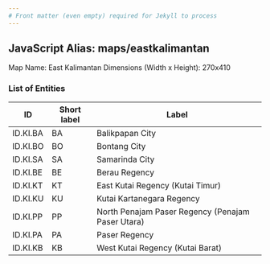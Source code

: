 ```yaml
---
# Front matter (even empty) required for Jekyll to process
---
```


## JavaScript Alias: maps/eastkalimantan

Map Name: East Kalimantan
Dimensions (Width x Height): 270x410





### List of Entities

ID | Short label | Label
---|---|---|
ID.KI.BA|BA|Balikpapan City
ID.KI.BO|BO|Bontang City
ID.KI.SA|SA|Samarinda City
ID.KI.BE|BE|Berau Regency
ID.KI.KT|KT|East Kutai Regency (Kutai Timur)
ID.KI.KU|KU|Kutai Kartanegara Regency
ID.KI.PP|PP|North Penajam Paser Regency (Penajam Paser Utara)
ID.KI.PA|PA|Paser Regency
ID.KI.KB|KB|West Kutai Regency (Kutai Barat)